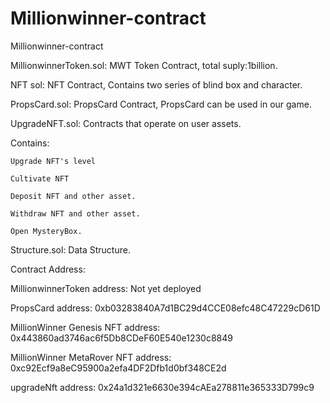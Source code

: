 # Millionwinner-contract
Millionwinner-contract

MillionwinnerToken.sol: MWT Token Contract, total suply:1billion.

NFT sol: NFT Contract, Contains two series of blind box and character.

PropsCard.sol: PropsCard Contract, PropsCard can be used in our game.

UpgradeNFT.sol: Contracts that operate on user assets.

Contains:
    
    Upgrade NFT's level
    
    Cultivate NFT
    
    Deposit NFT and other asset.
    
    Withdraw NFT and other asset.
    
    Open MysteryBox.

Structure.sol: Data Structure.

Contract Address:

MillionwinnerToken address: Not yet deployed

PropsCard address: 0xb03283840A7d1BC29d4CCE08efc48C47229cD61D

MillionWinner Genesis NFT address: 0x443860ad3746ac6f5Db8CDeF60E540e1230c8849

MillionWinner MetaRover NFT address: 0xc92Ecf9a8eC95900a2efa4DF2Dfb1d0bf348CE2d

upgradeNft address: 0x24a1d321e6630e394cAEa278811e365333D799c9
